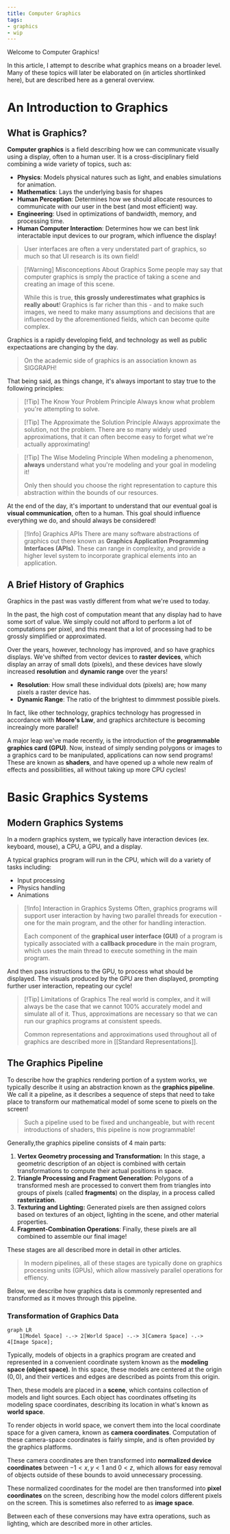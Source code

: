 ```yaml
---
title: Computer Graphics
tags:
- graphics
- wip
---
```


Welcome to Computer Graphics!

In this article, I attempt to describe what graphics means on a broader level. Many of these topics will later be elaborated on (in articles shortlinked here), but are described here as a general overview. 

# An Introduction to Graphics
## What is Graphics?
**Computer graphics** is a field describing how we can communicate visually using a display, often to a human user. It is a cross-disciplinary field combining a wide variety of topics, such as:
- **Physics**: Models physical natures such as light, and enables simulations for animation.
- **Mathematics**: Lays the underlying basis for shapes
- **Human Perception**: Determines how we should allocate resources to communicate with our user in the best (and most efficient) way.
- **Engineering**: Used in optimizations of bandwidth, memory, and processing time.
- **Human Computer Interaction**: Determines how we can best link interactable input devices to our program, which influence the display!

> User interfaces are often a very understated part of graphics, so much so that UI research is its own field!

> [!Warning] Misconceptions About Graphics
> Some people may say that computer graphics is smply the practice of taking a scene and creating an image of this scene.
>
> While this is true, **this grossly underestimates what graphics is really about**! Graphics is far richer than this - and to make such images, we need to make many assumptions and decisions that are influenced by the aforementioned fields, which can become quite complex.

Graphics is a rapidly developing field, and technology as well as public expectaations are changing by the day.
> On the academic side of graphics is an association known as SIGGRAPH! 

That being said, as things change, it's always important to stay true to the following principles: 

> [!Tip] The Know Your Problem Principle
> Always know what problem you're attempting to solve.

> [!Tip] The Approximate the Solution Principle 
> Always approximate the solution, not the problem. There are so many widely used approximations, that it can often become easy to forget what we're actually approximating!

> [!Tip] The Wise Modeling Principle
> When modeling a phenomenon, **always** understand what you're modeling and your goal in modeling it! 
> 
> Only then should you choose the right representation to capture this abstraction within the bounds of our resources. 

At the end of the day, it's important to understand that our eventual goal is **visual communication**, often to a human. This goal should influence everything we do, and should always be considered!

> [!Info] Graphics APIs
> There are many software abstractions of graphics out there known as **Graphics Application Programming Interfaces (APIs)**. These can range in complexity, and provide a higher level system to incorporate graphical elements into an application.


## A Brief History of Graphics
Graphics in the past was vastly different from what we're used to today.

In the past, the high cost of computation meant that any display had to have some sort of value. We simply could not afford to perform a lot of computations per pixel, and this meant that a lot of processing had to be grossly simplified or approximated. 

Over the years, however, technology has improved, and so have graphics displays. We've shifted from vector devices to **raster devices**, which display an array of small dots (pixels), and these devices have slowly increased **resolution** and **dynamic range** over the years!
- **Resolution**: How small these individual dots (pixels) are; how many pixels a raster device has.
- **Dynamic Range**: The ratio of the brightest to dimmmest possible pixels.

In fact, like other technology, graphics technology has progressed in accordance with **Moore's Law**, and graphics architecture is becoming increaingly more parallel!

A major leap we've made recently, is the introduction of the **programmable graphics card (GPU)**. Now, instead of simply sending polygons or images to a graphics card to be manipulated, applications can now send programs! These are known as **shaders**, and have opened up a whole new realm of effects and possibilities, all without taking up more CPU cycles!

# Basic Graphics Systems
## Modern Graphics Systems
In a modern graphics system, we typically have interaction devices (ex. keyboard, mouse), a CPU, a GPU, and a display.

A typical graphics program will run in the CPU, which will do a variety of tasks including:
- Input processing
- Physics handling
- Animations

> [!Info] Interaction in Graphics Systems
> Often, graphics programs will support user interaction by having two parallel threads for execution - one for the main program, and the other for handling interaction.
>
> Each component of the **graphical user interface (GUI)** of a program is typically associated with a **callback procedure** in the main program, which uses the main thread to execute something in the main program.

And then pass instructions to the GPU, to process what should be displayed. The visuals produced by the GPU are then displayed, prompting further user interaction, repeating our cycle!

> [!Tip] Limitations of Graphics
> The real world is complex, and it will always be the case that we cannot 100% accurately model and simulate all of it. Thus, approximations are necessary so that we can run our graphics programs at consistent speeds. 
>
> Common representations and approximations used throughout all of graphics are described more in [[Standard Representations]].

## The Graphics Pipeline
To describe how the graphics rendering portion of a system works, we typically describe it using an abstraction known as the **graphics pipeline**. We call it a pipeline, as it describes a sequence of steps that need to take place to transform our mathematical model of some scene to pixels on the screen!
> Such a pipeline used to be fixed and unchangeable, but with recent introductions of shaders, this pipeline is now programmable! 

Generally,the graphics pipeline consists of 4 main parts:
1. **Vertex Geometry processing and Transformation:** In this stage, a geometric description of an object is combined with certain transformations to compute their actual positions in space. 
2. **Triangle Processing and Fragment Generation**: Polygons of a transformed mesh are processed to convert them from triangles into groups of pixels (called **fragments**) on the display, in a process called **rasterization**.
3. **Texturing and Lighting:** Generated pixels are then assigned colors based on textures of an object, lighting in the scene, and other material properties. 
4. **Fragment-Combination Operations**: Finally, these pixels are all combined to assemble our final image!

These stages are all described more in detail in other articles.
> In modern pipelines, all of these stages are typically done on graphics processing units (GPUs), which allow massively parallel operations for effiency.

Below, we describe how graphics data is commonly represented and transformed as it moves through this pipeline.

### Transformation of Graphics Data
```mermaid
graph LR
    1[Model Space] -.-> 2[World Space] -.-> 3[Camera Space] -.-> 4[Image Space];
```

Typically, models of objects in a graphics program are created and represented in a convenient coordinate system known as the **modeling space (object space)**. In this space, these models are centered at the origin $(0,0)$, and their vertices and edges are described as points from this origin.

Then, these models are placed in a **scene**, which contains collection of models and light sources. Each object has coordinates offseting its modeling space coordinates, describing its location in what's known as **world space**. 

To render objects in world space, we convert them into the local coordinate space for a given camera, known as **camera coordinates**. Computation of these camera-space coordinates is fairly simple, and is often provided by the graphics platforms.

These camera coordinates are then transformed into **normalized device coordinates** between $-1 < x,y < 1$ and $0 < z$, which allows for easy removal of objects outside of these bounds to avoid unnecessary processing.

These normalized coordinates for the model are then transformed into **pixel coordinates** on the screen, describing how the model colors different pixels on the screen. This is sometimes also referred to as **image space**.

Between each of these conversions may have extra operations, such as lighting, which are described more in other articles.

